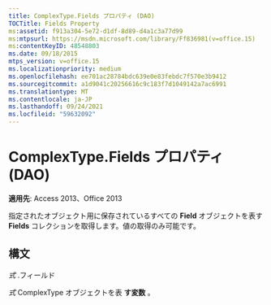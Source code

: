```yaml
---
title: ComplexType.Fields プロパティ (DAO)
TOCTitle: Fields Property
ms:assetid: f913a304-5e72-d1df-8d89-d4a1c3a77d99
ms:mtpsurl: https://msdn.microsoft.com/library/Ff836981(v=office.15)
ms:contentKeyID: 48548803
ms.date: 09/18/2015
mtps_version: v=office.15
ms.localizationpriority: medium
ms.openlocfilehash: ee701ac28784bdc639e0e83febdc7f570e3b9412
ms.sourcegitcommit: a1d9041c20256616c9c183f7d1049142a7ac6991
ms.translationtype: MT
ms.contentlocale: ja-JP
ms.lasthandoff: 09/24/2021
ms.locfileid: "59632092"
---
```

# <a name="complextypefields-property-dao"></a>ComplexType.Fields プロパティ (DAO)


**適用先**: Access 2013、Office 2013

指定されたオブジェクト用に保存されているすべての **Field** オブジェクトを表す **Fields** コレクションを取得します。値の取得のみ可能です。  

## <a name="syntax"></a>構文

*式* .フィールド

*式* ComplexType オブジェクトを表 **す変数** 。

